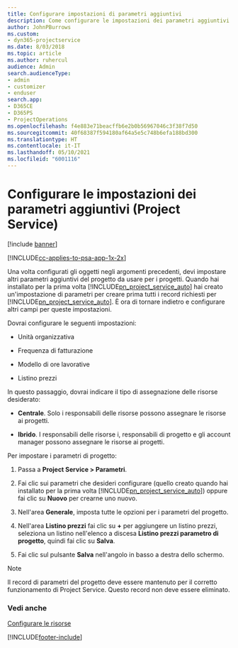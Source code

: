 ```yaml
---
title: Configurare impostazioni di parametri aggiuntivi
description: Come configurare le impostazioni dei parametri aggiuntivi in Project Service
author: JohnPBurrows
ms.custom:
- dyn365-projectservice
ms.date: 8/03/2018
ms.topic: article
ms.author: ruhercul
audience: Admin
search.audienceType:
- admin
- customizer
- enduser
search.app:
- D365CE
- D365PS
- ProjectOperations
ms.openlocfilehash: f4e883e71beacffb6e2b0b56967046c3f38f7d50
ms.sourcegitcommit: 40f68387f594180af64a5e5c748b6efa188bd300
ms.translationtype: HT
ms.contentlocale: it-IT
ms.lasthandoff: 05/10/2021
ms.locfileid: "6001116"
---
```

# <a name="configure-additional-parameter-settings-project-service"></a>Configurare le impostazioni dei parametri aggiuntivi (Project Service)

[!include [banner](../includes/psa-now-project-operations.md)]

[!INCLUDE[cc-applies-to-psa-app-1x-2x](../includes/cc-applies-to-psa-app-1x-2x.md)]

Una volta configurati gli oggetti negli argomenti precedenti, devi impostare altri parametri aggiuntivi del progetto da usare per i progetti. Quando hai installato per la prima volta [!INCLUDE[pn_project_service_auto](../includes/pn-project-service-auto.md)] hai creato un'impostazione di parametri per creare prima tutti i record richiesti per [!INCLUDE[pn_project_service_auto](../includes/pn-project-service-auto.md)]. È ora di tornare indietro e configurare altri campi per queste impostazioni.  
  
 Dovrai configurare le seguenti impostazioni:  
  
-   Unità organizzativa  
  
-   Frequenza di fatturazione  
  
-   Modello di ore lavorative  
  
-   Listino prezzi  
 
In questo passaggio, dovrai indicare il tipo di assegnazione delle risorse desiderato:  
  
- **Centrale**. Solo i responsabili delle risorse possono assegnare le risorse ai progetti.  
  
- **Ibrido**. I responsabili delle risorse i, responsabili di progetto e gli account manager possono assegnare le risorse ai progetti.  
  
 
Per impostare i parametri di progetto:  
  
1. Passa a **Project Service > Parametri**.  
  
2. Fai clic sui parametri che desideri configurare (quello creato quando hai installato per la prima volta [!INCLUDE[pn_project_service_auto](../includes/pn-project-service-auto.md)]) oppure fai clic su **Nuovo** per crearne uno nuovo.  
  
3. Nell'area **Generale**, imposta tutte le opzioni per i parametri del progetto.  
  
4. Nell'area **Listino prezzi** fai clic su **+** per aggiungere un listino prezzi, seleziona un listino nell'elenco a discesa **Listino prezzi parametro di progetto**, quindi fai clic su **Salva**.  
  
5. Fai clic sul pulsante **Salva** nell'angolo in basso a destra dello schermo.  

> [!NOTE]
> Il record di parametri del progetto deve essere mantenuto per il corretto funzionamento di Project Service. Questo record non deve essere eliminato.

### <a name="see-also"></a>Vedi anche  
 [Configurare le risorse](../psa/set-up-resources.md)


[!INCLUDE[footer-include](../includes/footer-banner.md)]